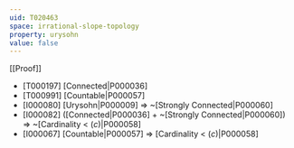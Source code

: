 ```yaml
---
uid: T020463
space: irrational-slope-topology
property: urysohn
value: false
---
```

[[Proof]]

* [T000197] [Connected|P000036]
* [T000991] [Countable|P000057]
* [I000080] [Urysohn|P000009] => ~[Strongly Connected|P000060]
* [I000082] ([Connected|P000036] + ~[Strongly Connected|P000060]) => ~[Cardinality < $\mathfrak(c)$|P000058]
* [I000067] [Countable|P000057] => [Cardinality < $\mathfrak(c)$|P000058]


